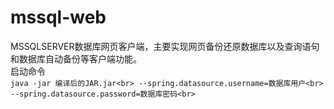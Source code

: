 # mssql-web
MSSQLSERVER数据库网页客户端，主要实现网页备份还原数据库以及查询语句和数据库自动备份等客户端功能。
<br>
启动命令
<br>
`java -jar 编译后的JAR.jar<br>
    --spring.datasource.username=数据库用户<br>
    --spring.datasource.password=数据库密码<br>
`
